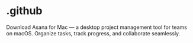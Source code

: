 # .github
Download Asana for Mac — a desktop project management tool for teams on macOS. Organize tasks, track progress, and collaborate seamlessly.
